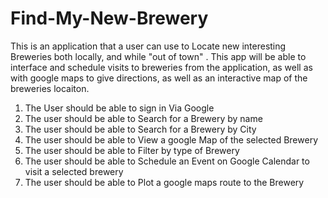 # Find-My-New-Brewery
This is an application that a user can use to Locate new interesting Breweries both locally, and while "out of town" . This app will be able to interface and schedule visits to breweries from the application, as well as with google maps to give directions, as well as an interactive map of the breweries locaiton.

1. The User should be able to sign in Via Google
1. The user should be able to Search for a Brewery by name
1. The user should be able to Search for a Brewery by City
1. The user should be able to View a google Map of the selected Brewery
1. The user should be able to Filter by type of Brewery
1. The user should be able to Schedule an Event on Google Calendar to visit a selected brewery
1. The user should be able to Plot a google maps route to the Brewery
